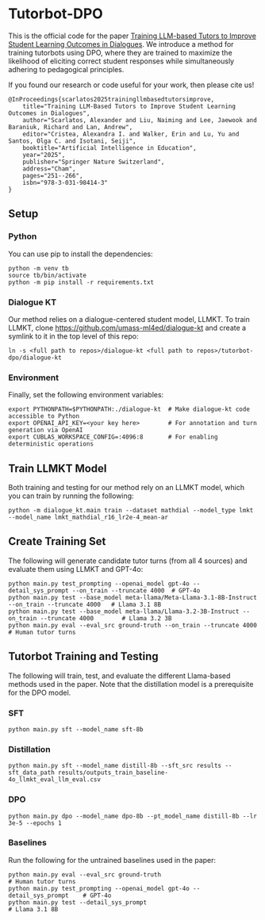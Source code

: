 # Tutorbot-DPO
This is the official code for the paper <a href="https://arxiv.org/abs/2503.06424">Training LLM-based Tutors to Improve Student Learning Outcomes in Dialogues</a>. We introduce a method for training tutorbots using DPO, where they are trained to maximize the likelihood of eliciting correct student responses while simultaneously adhering to pedagogical principles.

If you found our research or code useful for your work, then please cite us!
```
@InProceedings{scarlatos2025trainingllmbasedtutorsimprove,
    title="Training LLM-Based Tutors to Improve Student Learning Outcomes in Dialogues",
    author="Scarlatos, Alexander and Liu, Naiming and Lee, Jaewook and Baraniuk, Richard and Lan, Andrew",
    editor="Cristea, Alexandra I. and Walker, Erin and Lu, Yu and Santos, Olga C. and Isotani, Seiji",
    booktitle="Artificial Intelligence in Education",
    year="2025",
    publisher="Springer Nature Switzerland",
    address="Cham",
    pages="251--266",
    isbn="978-3-031-98414-3"
}
```

## Setup

### Python
You can use pip to install the dependencies:
```
python -m venv tb
source tb/bin/activate
python -m pip install -r requirements.txt
```

### Dialogue KT
Our method relies on a dialogue-centered student model, LLMKT. To train LLMKT, clone https://github.com/umass-ml4ed/dialogue-kt and create a symlink to it in the top level of this repo:
```
ln -s <full path to repos>/dialogue-kt <full path to repos>/tutorbot-dpo/dialogue-kt
```

### Environment
Finally, set the following environment variables:
```
export PYTHONPATH=$PYTHONPATH:./dialogue-kt  # Make dialogue-kt code accessible to Python
export OPENAI_API_KEY=<your key here>        # For annotation and turn generation via OpenAI
export CUBLAS_WORKSPACE_CONFIG=:4096:8       # For enabling deterministic operations
```

## Train LLMKT Model
Both training and testing for our method rely on an LLMKT model, which you can train by running the following:
```
python -m dialogue_kt.main train --dataset mathdial --model_type lmkt --model_name lmkt_mathdial_r16_lr2e-4_mean-ar
```

## Create Training Set

The following will generate candidate tutor turns (from all 4 sources) and evaluate them using LLMKT and GPT-4o:
```
python main.py test_prompting --openai_model gpt-4o --detail_sys_prompt --on_train --truncate 4000  # GPT-4o
python main.py test --base_model meta-llama/Meta-Llama-3.1-8B-Instruct --on_train --truncate 4000   # Llama 3.1 8B
python main.py test --base_model meta-llama/Llama-3.2-3B-Instruct --on_train --truncate 4000        # Llama 3.2 3B
python main.py eval --eval_src ground-truth --on_train --truncate 4000                              # Human tutor turns
```

## Tutorbot Training and Testing

The following will train, test, and evaluate the different Llama-based methods used in the paper. Note that the distillation model is a prerequisite for the DPO model.

### SFT
```
python main.py sft --model_name sft-8b
```

### Distillation
```
python main.py sft --model_name distill-8b --sft_src results --sft_data_path results/outputs_train_baseline-4o_llmkt_eval_llm_eval.csv
```

### DPO
```
python main.py dpo --model_name dpo-8b --pt_model_name distill-8b --lr 3e-5 --epochs 1
```

### Baselines

Run the following for the untrained baselines used in the paper:
```
python main.py eval --eval_src ground-truth                                # Human tutor turns
python main.py test_prompting --openai_model gpt-4o --detail_sys_prompt    # GPT-4o
python main.py test --detail_sys_prompt                                    # Llama 3.1 8B
```

